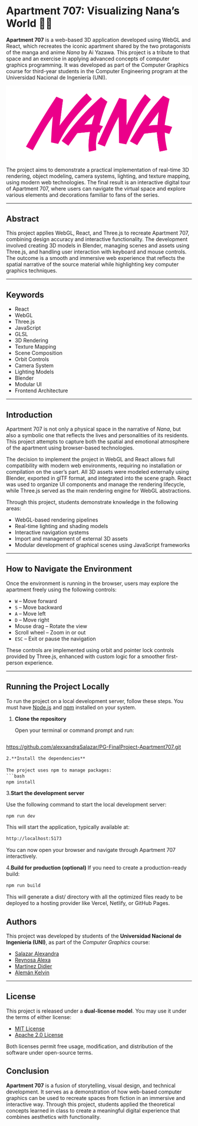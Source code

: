 # Apartment 707: Visualizing Nana’s World 🍓🪷

**Apartment 707** is a web-based 3D application developed using WebGL and React, which recreates the iconic apartment shared by the two protagonists of the manga and anime *Nana* by Ai Yazawa. This project is a tribute to that space and an exercise in applying advanced concepts of computer graphics programming. It was developed as part of the Computer Graphics course for third-year students in the Computer Engineering program at the Universidad Nacional de Ingeniería (UNI).

<p align="center">
  <img src="./readme-badge.svg" alt="Nana reame badge">
</p>


The project aims to demonstrate a practical implementation of real-time 3D rendering, object modeling, camera systems, lighting, and texture mapping, using modern web technologies. The final result is an interactive digital tour of Apartment 707, where users can navigate the virtual space and explore various elements and decorations familiar to fans of the series.

---

## Abstract

This project applies WebGL, React, and Three.js to recreate Apartment 707, combining design accuracy and interactive functionality. The development involved creating 3D models in Blender, managing scenes and assets using Three.js, and handling user interaction with keyboard and mouse controls. The outcome is a smooth and immersive web experience that reflects the spatial narrative of the source material while highlighting key computer graphics techniques.

---

## Keywords

- React  
- WebGL  
- Three.js  
- JavaScript  
- GLSL  
- 3D Rendering  
- Texture Mapping  
- Scene Composition  
- Orbit Controls  
- Camera System  
- Lighting Models  
- Blender  
- Modular UI  
- Frontend Architecture  

---

## Introduction

Apartment 707 is not only a physical space in the narrative of *Nana*, but also a symbolic one that reflects the lives and personalities of its residents. This project attempts to capture both the spatial and emotional atmosphere of the apartment using browser-based technologies.

The decision to implement the project in WebGL and React allows full compatibility with modern web environments, requiring no installation or compilation on the user’s part. All 3D assets were modeled externally using Blender, exported in glTF format, and integrated into the scene graph. React was used to organize UI components and manage the rendering lifecycle, while Three.js served as the main rendering engine for WebGL abstractions.

Through this project, students demonstrate knowledge in the following areas:

- WebGL-based rendering pipelines
- Real-time lighting and shading models
- Interactive navigation systems
- Import and management of external 3D assets
- Modular development of graphical scenes using JavaScript frameworks

---

## How to Navigate the Environment

Once the environment is running in the browser, users may explore the apartment freely using the following controls:

- `W` – Move forward  
- `S` – Move backward  
- `A` – Move left  
- `D` – Move right  
- Mouse drag – Rotate the view  
- Scroll wheel – Zoom in or out  
- `ESC` – Exit or pause the navigation  

These controls are implemented using orbit and pointer lock controls provided by Three.js, enhanced with custom logic for a smoother first-person experience.

---

## Running the Project Locally

To run the project on a local development server, follow these steps. You must have [Node.js](https://nodejs.org/) and [npm](https://www.npmjs.com/) installed on your system.

1. **Clone the repository**
   
   Open your terminal or command prompt and run:
   ```bash
https://github.com/alexxandraSalazar/PG-FinalProject-Apartment707.git
   ```
2.**Install the dependencies**

  The project uses npm to manage packages:
   ```bash 
npm install
  ```
3.**Start the development server**

Use the following command to start the local development server:
   ```bash 
   npm run dev
  ```
  This will start the application, typically available at:
   ```bash 
  http://localhost:5173
  ```
You can now open your browser and navigate through Apartment 707 interactively.

4.**Build for production (optional)**
If you need to create a production-ready build:
   ```bash 
  npm run build
  ```
This will generate a dist/ directory with all the optimized files ready to be deployed to a hosting provider like Vercel, Netlify, or GitHub Pages.


## Authors

This project was developed by students of the **Universidad Nacional de Ingeniería (UNI)**, as part of the *Computer Graphics* course:

- [Salazar Alexandra](https://github.com/alexxandraSalazar)  
- [Reynosa Alexa](https://github.com/aaalexa)  
- [Martínez Didier](https://github.com/DYoussefMM)  
- [Alemán Kelvin ](https://github.com/kianaleman)

---

## License

This project is released under a **dual-license model**. You may use it under the terms of either license:

- [MIT License](https://choosealicense.com/licenses/mit/)
- [Apache 2.0 License](https://www.apache.org/licenses/LICENSE-2.0)

Both licenses permit free usage, modification, and distribution of the software under open-source terms.


## Conclusion

**Apartment 707** is a fusion of storytelling, visual design, and technical development. It serves as a demonstration of how web-based computer graphics can be used to recreate spaces from fiction in an immersive and interactive way. Through this project, students applied the theoretical concepts learned in class to create a meaningful digital experience that combines aesthetics with functionality.
